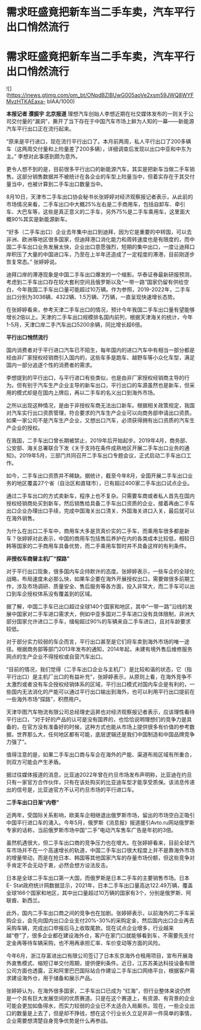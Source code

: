 # 需求旺盛竟把新车当二手车卖，汽车平行出口悄然流行

# 需求旺盛竟把新车当二手车卖，汽车平行出口悄然流行

![](https://inews.gtimg.com/om_bt/ONpdBZlBUwG005aoVe2xsm59JWQ8WYFMvzHTKAEaxa-
bIAA/1000)

**本报记者 濮振宇 北京报道**
理想汽车创始人李想近期在社交媒体发布的一则关于公司交付量的“漏洞”，撕开了当下存在于中国汽车市场上鲜为人知的一幕——新能源汽车平行出口正在流行起来。

“原来是平行进口，现在流行平行出口了。本月前两周，私人平行出口了200多辆车（这两周交付量和上险量差了200多辆），详细调查后发现以出口中亚和中东为主。”
李想对此事感到颇为意外。

更令人想不到的是，目前很多平行出口的新能源汽车，其实是把新车当做二手车销售。这部分销售数据并不被统计在各企业的车型上险量当中，但着实存在于其交付量当中，也被计算到二手车出口数量当中。

8月10日，天津市二手车出口协会秘书长张婷婷对经济观察报记者表示，从此前的市场情况来看，二手车出口中大概25%左右是二手商用车，包括自卸车、牵引车、大巴车等，这些是真正意义的二手车，另外75%是二手车乘用车，这里面大概90%其实是新能源新车。

“好多（二手车出口）企业去年集中出口到迪拜，因为它是重要的中转国，可以去非洲、欧洲等地区很多国家，但迪拜港口消化能力和周转速度也是有限度的，而中国二手车出口业务发展太快，企业出口意愿强烈，短期的集中出口，一度让迪拜口岸积压了大量的中国进口车，乃至在上半年还造成了一定程度的滞港，目前刚逐步恢复常态。”
张婷婷说。

迪拜口岸的滞港现象是中国二手车出口爆发的一个缩影。华泰证券最新研报预测，考虑到二手车出口存在较大套利空间且俄罗斯以及“一带一路”国家仍留有供给空白，今年我国二手车出口量可能超过10万辆。作为参照，2019-2022年，二手车出口分别为3036辆、4322辆、1.5万辆、7万辆，一直呈现快速增长态势。

在张婷婷看来，参考天津二手车出口的情况，预计今年我国二手车出口量有望能够增长2倍以上。天津的二手车出口规模排名国内前列，根据天津海关的统计，今年1-5月，天津口岸二手汽车出口5200余辆，同比增长超6倍。

**平行出口悄然流行**

国内消费者对于平行进口汽车已不陌生，每年国内的进口汽车中有相当一部分都是经由非厂家授权经销商引入国内的，这些车多是跑车、越野车等小众化车型，满足国内一部分追逐个性的消费者的需求。

李想提到的平行出口，与平行进口有些类似，也是由非厂家授权经销商主导的行为。但有别于汽车生产企业主导的新车出口，平行出口的车源虽然也是新车，但采用的模式却是在国内上牌后，再以二手车的名义出口到海外市场。

之所以出现这种情况，是由于非授权车商无法出口新车。根据相关政策规定，我国对汽车实行出口资质管理，符合要求的汽车生产企业可以向商务部申请出口资质。如果一家公司不是汽车生产企业，又想出口汽车，必须获得拥有出口资质的汽车生产企业的授权。

在我国，二手车出口曾长期被禁止，2019年后开始起步。2019年4月，商务部、公安部、海关总署联合下发《关于支持在条件成熟地区开展二手车出口业务的通知》。2019年5月，三部门共同召开二手车出口专题会议，正式启动二手车出口工作。

如今，二手车出口资质并不稀缺。据统计，截至今年8月，全国开展二手车出口业务的地区覆盖27个省（自治区和直辖市），已有超过400家二手车出口试点企业。

通过二手车出口的方式卖新车，程序上也不复杂。只需要车商或者私人首先在国内授权经销商处买到新车，然后销售给具备二手车出口资质的企业，接着再由二手车出口企业办理出口手续，完成中国海关出口清关、外国海关进口入关，最后就可以在海外销售。

为什么在出口二手车中，商用车大多是货真价实的二手车，而乘用车很多都是新车？张婷婷对此表示，中国的商用车包括售后养护在内的各类成本比较低，相较日韩等国家的二手商用车具备优势，而二手乘用车暂时并不具备这样的有利条件。

**非授权车商替主机厂“探路”**

对于平行出口现象，很多国内车企持默许的态度。张婷婷表示，一些车企的全球化战略，布局速度未必那么快，如果车企要在海外开展授权出口，需要做很多前期工作，涉及市场调研、质量安全、售后服务等各方面，投入非常大，而二手车可以出口到车企授权体系没有覆盖到的区域。

据了解，中国二手车已出口超过全球140个国家和地区，其中“一带一路”沿线的发展中国家对二手车进口需求大，例如中亚多国对二手车进口没有具体限制，非洲大部分国家允许进口二手车，缅甸超过90%的车辆来自二手车进口，且对车龄要求较低。

对于部分实力较弱的车企而言，平行出口甚至是它们将车卖到海外市场的唯一途径。根据商务部等部门2013年发布的通知，2014年起，未建有境外售后维修服务网点的生产企业不得授权或自营汽车出口。

“目前的情况，我们觉得（二手车出口企业与主机厂）是比较和谐的状态，它（指平行出口）是主机厂出口的有益补充”，张婷婷表示，从原则上看，在海外竞争不太激烈或者没有车企授权经销体系的区域，平行出口模式对国内车企是有利的，一些国内无法消化的产能可以通过平行出口输出到海外，也可以利用平行出口提前在一些海外市场“探路”，积攒用户。

天津华图汽车物流有限公司总经理史运昇也对经济观察报记者表示，应该理性看待平行出口，“对于好的产品的认可是没有国界的，也恰恰说明理想们的竞争力是具备的，在官方没有准备好的时候，这种方式也能从市场上提供很多有价值的参考数据，世界那么大，任何地区都有可能，底层逻辑还是我们中国制造和中国品牌竞争力强了”。

值得注意的是，如果二手车出口商与车企在海外的产能、渠道布局区域有所重合，则双方可能会产生矛盾。

据过往媒体报道的消息，比亚迪2022年曾在约旦市场发布声明称，比亚迪在约旦只有一家官方合作伙伴，只有在该处购买的比亚迪车型才能享受质保。该消息传递出的信号是，比亚迪官方不认可约旦市场的平行进口车。

**二手车出口日渐“内卷”**

近两年，受国际关系影响，欧美车企相继退出俄罗斯市场，留出的市场空白正吸引中国平行进口车的涌入。今年5月，俄罗斯《消息报》报道援引Avto.ru网站俄罗斯专家的话称，当前俄罗斯市场中国“二手”电动汽车售车广告是年初的3倍。

虽然机遇很大，但二手车出口商的竞争压力也在增大。在张婷婷看来，目前全球汽车市场并不在一个高速增长的轨道，中国二手车出口很大程度上并不是靠海外市场的增量带动，而是在抢日本、韩国等其他国家汽车的存量市场份额，但这些竞争对手肯定不会无动于衷，必然会想方设法反击。

日本是全球二手车出口第一大国，而俄罗斯是日本二手车的主要销售市场。日本E-
Stat政府统计网数据显示，2021年，日本二手车出口量高达122.49万辆，覆盖全球166个国家和地区，其中出口量超过10万辆的国家有3个，分别是俄罗斯、阿联酋、新西兰。

此外，国内二手车出口商之间的竞争也在加剧。张婷婷表示，以前海外的二手车采购企业，会先向国内出口企业支付20%-30%的采购定金，然后国内出口企业再去采购车辆，完成出口申报后马上收取尾款。现在试点企业增多，行业越来越“卷”了，很多企业都在建设海外仓，客户在家门口就能够看到车，不需要先支付定金再等待车辆采购，也不用再承担汇率、车价变动等方面的风险。

今年6月，浙江存富进出口有限公司签订了日本东京海外仓租用项目，宣布开展海外直售模式、缩短订单交付周期，提供便利条件。近日，江苏苏美达科技设备有限公司方面也透露，正和阿里巴巴国际站合作建设二手车出口网络平台，根据客户需求建设海外仓，用于储备和展示产品。

张婷婷认为，在海外很多国家，二手车出口已成为
“红海”，但行业整体来说仍然是一个具有巨大发展空间的优质赛道。只是在这个赛道上，有资源、有背景的企业可能会更加如鱼得水，而实力较弱的企业已不太适合入局厮杀。现在，一些企业出口的数量是上去了，但是却不挣钱，想在这个行业长久立足并非一件简单的事情，企业需要想清楚自身竞争优势是什么再参战。

